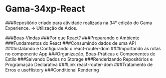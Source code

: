 # Gama-34xp-React

###Repositório criado para atividade realizada na 34° edição do Gama Experience.
=> Utilização de Axios.

###Boas-Vindas
###Por que React?
###Preparando o Ambiente
###Fundamentos do React
###Consumindo dados de uma API
###Instalando e Configurando o react-router-dom
###Importando as rotas no componente App
###Organização, Boas-Práticas e Componentes de Estilo
###Salvando Dados no Storage
###Renderizando Repositórios e Programação Declarativa
###Link react-router-dom
###Tratamento de Erros e useHistory
###Conditional Rendering
